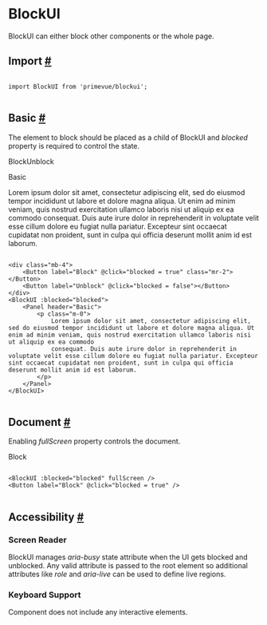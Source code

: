 # BlockUI

BlockUI can either block other components or the whole page.

## Import [#](https://primevue.org/blockui/#import)

```

import BlockUI from 'primevue/blockui';


```

## Basic [#](https://primevue.org/blockui/#basic)

The element to block should be placed as a child of BlockUI and *blocked* property is required to control the state.

BlockUnblock

Basic

Lorem ipsum dolor sit amet, consectetur adipiscing elit, sed do eiusmod tempor incididunt ut labore et dolore magna aliqua. Ut enim ad minim veniam, quis nostrud exercitation ullamco laboris nisi ut aliquip ex ea commodo consequat. Duis aute irure dolor in reprehenderit in voluptate velit esse cillum dolore eu fugiat nulla pariatur. Excepteur sint occaecat cupidatat non proident, sunt in culpa qui officia deserunt mollit anim id est laborum.

```

<div class="mb-4">
    <Button label="Block" @click="blocked = true" class="mr-2"></Button>
    <Button label="Unblock" @click="blocked = false"></Button>
</div>
<BlockUI :blocked="blocked">
    <Panel header="Basic">
        <p class="m-0">
            Lorem ipsum dolor sit amet, consectetur adipiscing elit, sed do eiusmod tempor incididunt ut labore et dolore magna aliqua. Ut enim ad minim veniam, quis nostrud exercitation ullamco laboris nisi ut aliquip ex ea commodo
            consequat. Duis aute irure dolor in reprehenderit in voluptate velit esse cillum dolore eu fugiat nulla pariatur. Excepteur sint occaecat cupidatat non proident, sunt in culpa qui officia deserunt mollit anim id est laborum.
        </p>
    </Panel>
</BlockUI>


```

## Document [#](https://primevue.org/blockui/#document)

Enabling *fullScreen* property controls the document.

Block

```

<BlockUI :blocked="blocked" fullScreen />
<Button label="Block" @click="blocked = true" />


```

## Accessibility [#](https://primevue.org/blockui/#accessibility)

### Screen Reader

BlockUI manages *aria-busy* state attribute when the UI gets blocked and unblocked. Any valid attribute is passed to the root element so additional attributes like *role* and *aria-live* can be used to define live regions.

### Keyboard Support

Component does not include any interactive elements.
